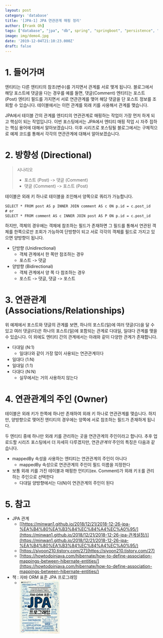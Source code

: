 ```yaml
---
layout: post
category: 'database'
title: '[JPA-1] JPA 연관관계 매핑 정리'
author: [Frank Oh]
tags: ["database", "jpa", "db", spring", "springboot", "persistence", "ManyToMany", "ManyToOne", "OneToMany", "OneToOne", "mapping", "데이터베이스", "스프링", "스프링부트", 연관관계", "단방향", "양방향", "다대다", "다대일", "일대다", "일대일"]
image: img/demo4.jpg
date: '2019-12-04T21:10:23.000Z'
draft: false
---
```


# 1. 들어가며

엔티티는 다른 엔티티의 참조(변수)를 가지면서 관계를 서로 맺게 됩니다. 블로그에서 해당 포스트에 댓글을 다는 경우를 예를 들면, 댓글(Comment) 엔티티는 포스트 (Post) 엔티티 필드를 가지면서 서로 연관관계를 맺어 해당 댓글을 단 포스트 정보를 조회할 수 있습니다. 테이블에서는 이런 관계를 외래 키를 사용해서 관계를 맺습니다. 

JPA에서 테이블 간의 관계를 엔티티의 연관관계로 매핑하는 작업이 가장 먼저 하게 되고 핵심이 되는 작업입니다. 이번 포스팅에서는 JPA에서 엔티티 매핑 작업 시 자주 접하는 핵심 용어에 대해서 알아보겠습니다. 이후 시리즈로 포스팅될 블로그에서는 구체적으로 예제 코드를 통해서 각각의 연관관계에 대해서 알아보겠습니다. 

# 2. 방향성 (Directional)

> 시나리오
>
> - 포스트 (Post) -> 댓글 (Comment)
> - 댓글 (Comment) -> 포스트 (Post)

테이블은 외래 키 하나로 테이블을 조인해서 양쪽으로 쿼리가 가능합니다. 

```mysql
SELECT * FROM post AS p INNER JOIN comment AS c ON p.id = c.post_id
# or
SELECT * FROM comment AS c INNER JOIN post AS P ON p.id = c.post_id

```

하지만, 객체의 경우에는 객체에 참조하는 필드가 존재하면 그 필드를 통해서 연관된 객체를 한쪽으로만 조회가 가능하여 단방향이 되고 서로 각각의 객체를 필드로 가지고 있으면 양방향이 됩니다. 

- 단방향 (Unidirectional)
  - 객체 관계에서 한 쪽만 참조하는 경우
  - 포스트 -> 댓글
- 양방향 (Bidirectional)
  - 객체 관계에서 양 쪽 다 참조하는 경우
  - 포스트 -> 댓글, 댓글 -> 포스트

# 3. 연관관계 (Associations/Relationships)

위 예제에서 포스트와 댓글의 관계를 보면, 하나의 포스트(일)에 여러 댓글(다)을 달 수 있고 여러 댓글(다)은 하나의 포스트(일)에 포함되는 관계로 다대일, 일대다 관계를 맺을 수 있습니다. 이 외에도 엔티티 간의 관계에서는 아래와 같이 다양한 관계가 존재합니다. 


* 다대일 (N:1)
  * 일대다와 같이 가장 많이 사용되는 연관관계이다
* 일대다 (1:N)
* 일대일 (1:1)
* 다대다 (N:N)
  * 실무에서는 거의 사용하지 않는다

# 4. 연관관계의 주인 (Owner)

테이블은 외래 키가 한쪽에 하나만 존재하여 외래 키 하나로 연관관계를 맺습니다. 하지만, 양방향으로 맺어진 엔티티의 경우에는 양쪽에 서로 참조하는 필드가 존재하게 됩니다. 

두 엔티티 중에 하나만 외래 키를 관리하는 곳을 연관관계의 주인이라고 합니다. 추후 업로드할 시리즈 포스팅에서 더 자세히 다루겠지만, 연관*관계의* 주인의 특징은 다음과 같습니다. 

- mappedBy 속성을 사용하는 엔티티는 연관관계의 주인이 아니다
  - mappedBy 속성으로 연관관계의 주인이 필드 이름을 지정한다
- 보통 외래 키를 가진 테이블과 매핑한 언티티(ex. Comment)가 외래 키ㅐ를 관리하는 주인으로 선택한다
  - 다대일 양방향에서는 다(N)이 연관관계의 주인이 된다

# 5. 참고

- JPA 관계
  - [[https://minwan1.github.io/2018/12/21/2018-12-26-jpa-%EA%B4%80%EA%B3%84%EC%84%A4%EC%A0%95/](https://minwan1.github.io/2018/12/21/2018-12-26-jpa-관계설정/)](https://minwan1.github.io/2018/12/21/2018-12-26-jpa-%EA%B4%80%EA%B3%84%EC%84%A4%EC%A0%95/)
  - [https://siyoon210.tistory.com/27](https://siyoon210.tistory.com/27)
  - [https://howtodoinjava.com/hibernate/how-to-define-association-mappings-between-hibernate-entities/](https://howtodoinjava.com/hibernate/how-to-define-association-mappings-between-hibernate-entities/)
- 책 : 자바 ORM 표준 JPA 프로그래밍
  - <a href="http://www.yes24.com/Product/Goods/19040233?scode=032&OzSrank=1"><img src="images/JPA-연관관계-매핑-정리/JPA_book.jpeg" align="left" alt="자바 ORM 표준 JPA 프로그래밍" style="zoom:33%;" /></a>
